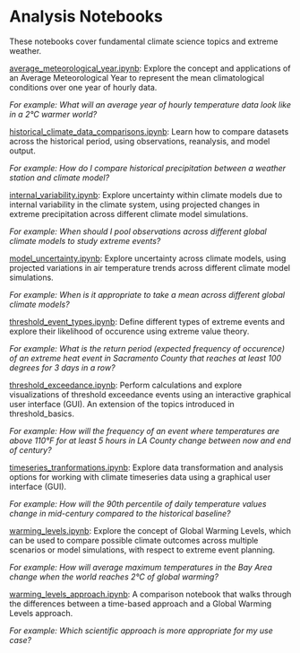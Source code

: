 Analysis Notebooks
==================

These notebooks cover fundamental climate science topics and extreme weather.

[average_meteorological_year.ipynb](average_meteorological_year.ipynb): Explore the concept and applications of an Average Meteorological Year to represent the mean climatological conditions over one year of hourly data.  

*For example: What will an average year of hourly temperature data look like in a 2°C warmer world?*

[historical_climate_data_comparisons.ipynb](historical_climate_data_comparisons.ipynb): Learn how to compare datasets across the historical period, using observations, reanalysis, and model output.  

*For example: How do I compare historical precipitation between a weather station and climate model?*

[internal_variability.ipynb](internal_variability.ipynb): Explore uncertainty within climate models due to internal variability in the climate system, using projected changes in extreme precipitation across different climate model simulations.  

*For example: When should I pool observations across different global climate models to study extreme events?*

[model_uncertainty.ipynb](model_uncertainty.ipynb): Explore uncertainty across climate models, using projected variations in air temperature trends across different climate model simulations.  

*For example: When is it appropriate to take a mean across different global climate models?*

[threshold_event_types.ipynb](threshold_event_types.ipynb): Define different types of extreme events and explore their likelihood of occurence using extreme value theory.  

*For example: What is the return period (expected frequency of occurence) of an extreme heat event in Sacramento County that reaches at least 100 degrees for 3 days in a row?*

[threshold_exceedance.ipynb](threshold_exceedance.ipynb): Perform calculations and explore visualizations of threshold exceedance events using an interactive graphical user interface (GUI). An extension of the topics introduced in threshold_basics.  

*For example: How will the frequency of an event where temperatures are above 110°F for at least 5 hours in LA County change between now and end of century?*

[timeseries_tranformations.ipynb](timeseries_transformations.ipynb): Explore data transformation and analysis options for working with climate timeseries data using a graphical user interface (GUI).  

*For example: How will the 90th percentile of daily temperature values change in mid-century compared to the historical baseline?*

[warming_levels.ipynb](warming_levels.ipynb): Explore the concept of Global Warming Levels, which can be used to compare possible climate outcomes across multiple scenarios or model simulations, with respect to extreme event planning.  

*For example: How will average maximum temperatures in the Bay Area change when the world reaches 2°C of global warming?*

[warming_levels_approach.ipynb](warming_levels_approach.ipynb): A comparison notebook that walks through the differences between a time-based approach and a Global Warming Levels approach.  

*For example: Which scientific approach is more appropriate for my use case?*
